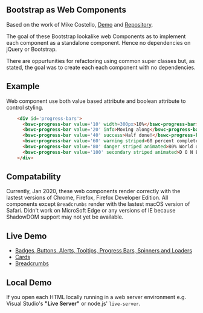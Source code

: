 
## Bootstrap as Web Components

Based on the work of Mike Costello, [Demo](http://mikecostello.github.io/bootstrap-web-components) and
[Repository](https://github.com/MikeCostello/bootstrap-web-components).

The goal of these Bootstrap lookalike web Components as to implement each component as a standalone 
component. Hence no dependencies on jQuery or Bootstrap.

There are oppurtunities for refactoring using common super classes but, as stated, the goal was to
create each each component with no dependencies.

## Example

Web component use both value based attribute and boolean attribute to control styling.

```html
    <div id='progress-bars'>
      <bswc-progress-bar value='10' width=300px>10%</bswc-progress-bar>
      <bswc-progress-bar value='20' info>Moving along</bswc-progress-bar>
      <bswc-progress-bar value='40' success>Half done!</bswc-progress-bar>
      <bswc-progress-bar value='60' warning striped>60 percent completed</bswc-progress-bar>
      <bswc-progress-bar value='80' danger striped animated>80% World domination almost complete!</bswc-progress-bar>
      <bswc-progress-bar value='100' secondary striped animated>D O N E !</bswc-progress-bar>
    </div>
```

## Compatability

Currently, Jan 2020, these web components render correctly with the lastest versions of Chrome, Firefox, Firefox Developer Edition.  All components except ```Breadcrumbs``` render with the lastest macOS version of Safari.  Didn't work on MicroSoft Edge or any versions of IE because ShadowDOM support may not yet be available.

## Live Demo

* [Badges, Buttons, Alerts, Tooltips, Progress Bars, Spinners and Loaders](http://willgilbert.org/Bootstrap-webcomponents/)
* [Cards](http://willgilbert.org/Bootstrap-webcomponents/cards.html)
* [Breadcrumbs](http://willgilbert.org/Bootstrap-webcomponents/breadcrumbs.html)

## Local Demo

If you open each HTML locally running in a web server environment e.g. Visual Studio's **"Live Server"** or node.js' ```live-server```.



